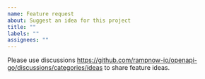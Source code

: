 ```yaml
---
name: Feature request
about: Suggest an idea for this project
title: ""
labels: ""
assignees: ""
---
```


Please use discussions https://github.com/rampnow-io/openapi-go/discussions/categories/ideas to share feature ideas.
